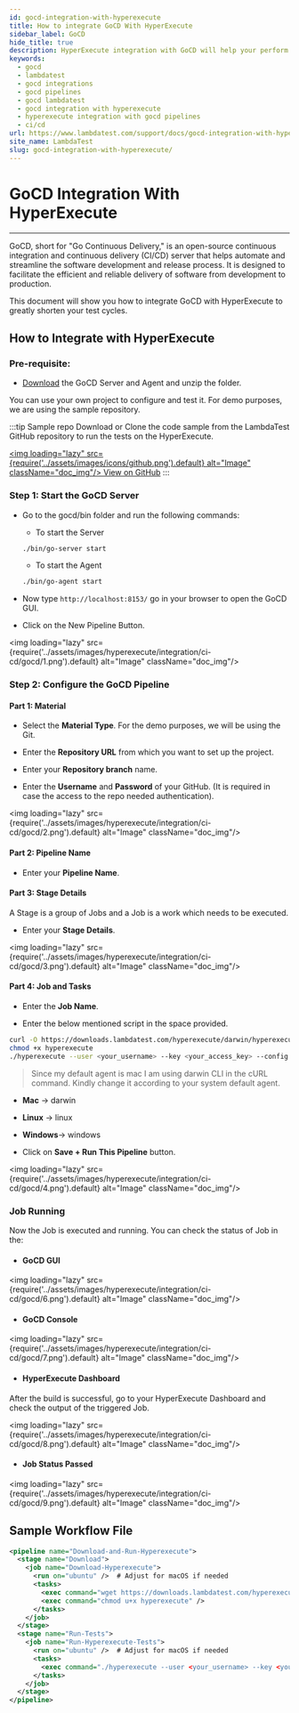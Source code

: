 ```yaml
---
id: gocd-integration-with-hyperexecute
title: How to integrate GoCD With HyperExecute
sidebar_label: GoCD
hide_title: true
description: HyperExecute integration with GoCD will help your perform Test automation for your code changes on more than 3000+ real browsers for both mobile and desktop. You can trigger your testing scripts directly from GoCD instance and they would be executed over your HyperExecute Dashboard.
keywords:
  - gocd
  - lambdatest
  - gocd integrations
  - gocd pipelines
  - gocd lambdatest
  - gocd integration with hyperexecute
  - hyperexecute integration with gocd pipelines
  - ci/cd
url: https://www.lambdatest.com/support/docs/gocd-integration-with-hyperexecute/
site_name: LambdaTest
slug: gocd-integration-with-hyperexecute/
---
```

<script type="application/ld+json"
      dangerouslySetInnerHTML={{ __html: JSON.stringify({
       "@context": "https://schema.org",
        "@type": "BreadcrumbList",
        "itemListElement": [{
          "@type": "ListItem",
          "position": 1,
          "name": "LambdaTest",
          "item": "https://www.lambdatest.com"
        },{
          "@type": "ListItem",
          "position": 2,
          "name": "Support",
          "item": "https://www.lambdatest.com/support/docs/"
        },{
          "@type": "ListItem",
          "position": 3,
          "name": "GoCD Integration",
          "item": "https://www.lambdatest.com/support/docs/gocd-integration-with-hyperexecute/"
        }]
      })
    }}
></script>

# GoCD Integration With HyperExecute
***

GoCD, short for "Go Continuous Delivery," is an open-source continuous integration and continuous delivery (CI/CD) server that helps automate and streamline the software development and release process. It is designed to facilitate the efficient and reliable delivery of software from development to production.

This document will show you how to integrate GoCD with HyperExecute to greatly shorten your test cycles.

## How to Integrate with HyperExecute

### Pre-requisite:

- [Download](https://www.gocd.org/download/#osx) the GoCD Server and Agent and unzip the folder.

You can use your own project to configure and test it. For demo purposes, we are using the sample repository.

:::tip Sample repo
Download or Clone the code sample from the LambdaTest GitHub repository to run the tests on the HyperExecute.

<a href="https://github.com/LambdaTest/hyp-ci-cd-integration-sample/tree/gocd" className="github__anchor"><img loading="lazy" src={require('../assets/images/icons/github.png').default} alt="Image" className="doc_img"/> View on GitHub</a>
:::

### Step 1: Start the GoCD Server

- Go to the gocd/bin folder and run the following commands:

  - To start the Server
  ```bash
  ./bin/go-server start
  ```

  - To start the Agent
  ```bash
  ./bin/go-agent start
  ```
- Now type ``http://localhost:8153/`` go in your browser to open the GoCD GUI.

- Click on the New Pipeline Button.

<img loading="lazy" src={require('../assets/images/hyperexecute/integration/ci-cd/gocd/1.png').default} alt="Image"  className="doc_img"/>

### Step 2: Configure the GoCD Pipeline

#### Part 1: Material

- Select the **Material Type**. For the demo purposes, we will be using the Git.

- Enter the **Repository URL** from which you want to set up the project.

- Enter your **Repository branch** name.

- Enter the **Username** and **Password** of your GitHub. (It is required in case the access to the repo needed authentication).

<img loading="lazy" src={require('../assets/images/hyperexecute/integration/ci-cd/gocd/2.png').default} alt="Image"  className="doc_img"/>

#### Part 2: Pipeline Name

- Enter your **Pipeline Name**.

#### Part 3: Stage Details

A Stage is a group of Jobs and a Job is a work which needs to be executed.

- Enter your **Stage Details**.

<img loading="lazy" src={require('../assets/images/hyperexecute/integration/ci-cd/gocd/3.png').default} alt="Image"  className="doc_img"/>

#### Part 4: Job and Tasks

- Enter the **Job Name**.

- Enter the below mentioned script in the space provided.

```bash
curl -O https://downloads.lambdatest.com/hyperexecute/darwin/hyperexecute
chmod +x hyperexecute
./hyperexecute --user <your_username> --key <your_access_key> --config <RELATIVE_PATH_OF_YOUR_YAML_FILE_name>
```

> Since my default agent is mac I am using darwin CLI in the cURL command. Kindly change it according to your system default agent. <br />
- **Mac** -> darwin <br />
- **Linux** -> linux <br />
- **Windows**-> windows

- Click on **Save + Run This Pipeline** button.

<img loading="lazy" src={require('../assets/images/hyperexecute/integration/ci-cd/gocd/4.png').default} alt="Image"  className="doc_img"/>

### Job Running

Now the Job is executed and running. You can check the status of Job in the:

- #### GoCD GUI
<img loading="lazy" src={require('../assets/images/hyperexecute/integration/ci-cd/gocd/6.png').default} alt="Image"  className="doc_img"/>

- #### GoCD Console
<img loading="lazy" src={require('../assets/images/hyperexecute/integration/ci-cd/gocd/7.png').default} alt="Image"  className="doc_img"/>

- #### HyperExecute Dashboard

After the build is successful, go to your HyperExecute Dashboard and check the output of the triggered Job.

<img loading="lazy" src={require('../assets/images/hyperexecute/integration/ci-cd/gocd/8.png').default} alt="Image"  className="doc_img"/>

- #### Job Status Passed

<img loading="lazy" src={require('../assets/images/hyperexecute/integration/ci-cd/gocd/9.png').default} alt="Image"  className="doc_img"/>

## Sample Workflow File

```xml
<pipeline name="Download-and-Run-Hyperexecute">
  <stage name="Download">
    <job name="Download-Hyperexecute">
      <run on="ubuntu" />  # Adjust for macOS if needed
      <tasks>
        <exec command="wget https://downloads.lambdatest.com/hyperexecute/darwin/hyperexecute" />
        <exec command="chmod u+x hyperexecute" />
      </tasks>
    </job>
  </stage>
  <stage name="Run-Tests">
    <job name="Run-Hyperexecute-Tests">
      <run on="ubuntu" />  # Adjust for macOS if needed
      <tasks>
        <exec command="./hyperexecute --user <your_username> --key <your_access_key> --config <RELATIVE_PATH_OF_YOUR_YAML_FILE_path>" />
      </tasks>
    </job>
  </stage>
</pipeline>
```
